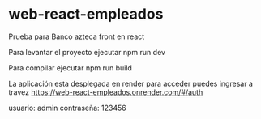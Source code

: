 # web-react-empleados
Prueba para Banco azteca front en react

Para levantar el proyecto ejecutar
npm run dev

Para compilar ejecutar
npm run build

La aplicación esta desplegada en render para acceder puedes ingresar a travez
https://web-react-empleados.onrender.com/#/auth

usuario: admin
contraseña: 123456
